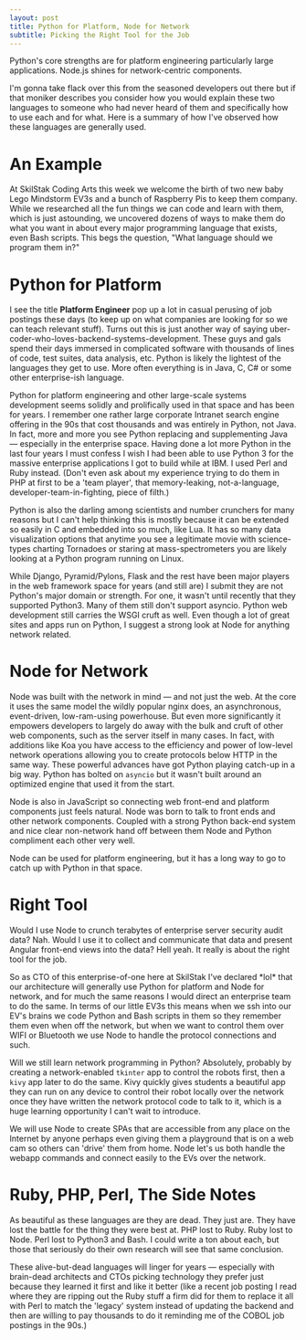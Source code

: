 ```yaml
---
layout: post
title: Python for Platform, Node for Network
subtitle: Picking the Right Tool for the Job
---
```


Python's core strengths are for platform engineering particularly large
applications. Node.js shines for network-centric components.

I'm gonna take flack over this from the seasoned developers out there
but if that moniker describes you consider how you would explain these
two languages to someone who had never heard of them and specifically
how to use each and for what. Here is a summary of how I've observed
how these languages are generally used.

An Example
==========
At SkilStak Coding Arts this week we welcome the birth of two new baby Lego
Mindstorm EV3s and a bunch of Raspberry Pis to keep them company. While
we researched all the fun things we can code and learn with them, which
is just astounding, we uncovered dozens of ways to make them do what
you want in about every major programming language that exists, even
Bash scripts. This begs the question, "What language should we program
them in?"

Python for Platform
===================
I see the title **Platform Engineer** pop up a lot in casual perusing of
job postings these days (to keep up on what companies are looking for
so we can teach relevant stuff). Turns out this is just another way of
saying uber-coder-who-loves-backend-systems-development. These guys and
gals spend their days immersed in complicated software with thousands
of lines of code, test suites, data analysis, etc. Python is likely the
lightest of the languages they get to use. More often everything is in
Java, C, C# or some other enterprise-ish language.

Python for platform engineering and other large-scale systems development
seems solidly and prolifically used in that space and has been for years.
I remember one rather large corporate Intranet search engine offering in
the 90s that cost thousands and was entirely in Python, not Java. In fact,
more and more you see Python replacing and supplementing Java &mdash;
especially in the enterprise space. Having done a lot more Python in the
last four years I must confess I wish I had been able to use Python 3
for the massive enterprise applications I got to build while at IBM. I
used Perl and Ruby instead. (Don't even ask about my experience trying
to do them in PHP at first to be a 'team player', that memory-leaking,
not-a-language, developer-team-in-fighting, piece of filth.)

Python is also the darling among scientists and number crunchers for
many reasons but I can't help thinking this is mostly because it can be
extended so easily in C and embedded into so much, like Lua. It has so
many data visualization options that anytime you see a legitimate movie
with science-types charting Tornadoes or staring at mass-spectrometers
you are likely looking at a Python program running on Linux.

While Django, Pyramid/Pylons, Flask and the rest have been major players
in the web framework space for years (and still are) I submit they are not
Python's major domain or strength. For one, it wasn't until recently that
they supported Python3. Many of them still don't support asyncio. Python
web development still carries the WSGI cruft as well. Even though a lot
of great sites and apps run on Python, I suggest a strong look at Node
for anything network related.

Node for Network
================
Node was built with the network in mind &mdash; and not just the
web. At the core it uses the same model the wildly popular nginx does,
an asynchronous, event-driven, low-ram-using powerhouse. But even more
significantly it empowers developers to largely do away with the bulk and
cruft of other web components, such as the server itself in many cases. In
fact, with additions like Koa you have access to the efficiency and power
of low-level network operations allowing you to create protocols below
HTTP in the same way. These powerful advances have got Python playing
catch-up in a big way. Python has bolted on `asyncio` but it wasn't built
around an optimized engine that used it from the start.

Node is also in JavaScript so connecting web front-end and platform
components just feels natural. Node was born to talk to front ends and
other network components. Coupled with a strong Python back-end system and
nice clear non-network hand off between them Node and Python compliment
each other very well.

Node can be used for platform engineering, but it has a long way to
go to catch up with Python in that space.


Right Tool
==========
Would I use Node to crunch terabytes of enterprise server security
audit data? Nah. Would I use it to collect and communicate that data
and present Angular front-end views into the data? Hell yeah. It really is
about the right tool for the job.

So as CTO of this enterprise-of-one here at SkilStak I've declared \*lol\*
that our architecture will generally use Python for platform and Node for
network, and for much the same reasons I would direct an enterprise team
to do the same. In terms of our little EV3s this means when we ssh into
our EV's brains we code Python and Bash scripts in them so they remember
them even when off the network, but when we want to control them over
WIFI or Bluetooth we use Node to handle the protocol connections and such.

Will we still learn network programming in Python? Absolutely, probably
by creating a network-enabled `tkinter` app to control the robots first,
then a `kivy` app later to do the same. Kivy quickly gives students a
beautiful app they can run on any device to control their robot locally
over the network once they have written the network protocol code to talk
to it, which is a huge learning opportunity I can't wait to introduce.

We will use Node to create SPAs that are accessible from any place on the
Internet by anyone perhaps even giving them a playground that is on a web
cam so others can 'drive' them from home. Node let's us both handle the
webapp commands and connect easily to the EVs over the network.

Ruby, PHP, Perl, The Side Notes
===============================
As beautiful as these languages are they are dead. They just are. They
have lost the battle for the thing they were best at. PHP lost to
Ruby. Ruby lost to Node. Perl lost to Python3 and Bash. I could write
a ton about each, but those that seriously do their own research will
see that same conclusion.

These alive-but-dead languages will linger for years &mdash; especially
with brain-dead architects and CTOs picking technology they prefer just
because they learned it first and like it better (like a recent job
posting I read where they are ripping out the Ruby stuff a firm did for
them to replace it all with Perl to match the 'legacy' system instead
of updating the backend and then are willing to pay thousands to do it
reminding me of the COBOL job postings in the 90s.)
